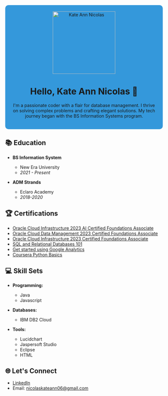 <div align="center" style="background-color: #3498db; padding: 20px; border-radius: 10px;">

  <img src="https://github.com/Nicolaskateann/Nicolaskateann/assets/152600123/30007333-dfb6-4cdf-a383-66cf110a76c9" alt="Kate Ann Nicolas" width="200"/>

# Hello, Kate Ann Nicolas 👋

I'm a passionate coder with a flair for database management. I thrive on solving complex problems and crafting elegant solutions. My tech journey began with the BS Information Systems program.

</div>

## 📚 Education

- **BS Information System**
  - New Era University
  - *2021 - Present*

- **ADM Strands**
  - Eclaro Academy
  - *2018-2020*

## 🏆 Certifications

- [Oracle Cloud Infrastructure 2023 AI Certified Foundations Associate](https://certification-link1.com)
- [Oracle Cloud Data Management 2023 Certified Foundations Associate](https://certification-link2.com)
- [Oracle Cloud Infrastructure 2023 Certified Foundations Associate](https://certification-link3.com)
- [SQL and Relational Databases 101](https://certification-link4.com)
- [Get started using Google Analytics](https://skillshop.credential.net/2b2386a6-0abb-4e0d-b610-6b6ca3690e18)
- [Coursera Python Basics](https://www.coursera.org/account/accomplishments/certificate/TDFJC62TPBSA)

## 💻 Skill Sets

- **Programming:**
  - Java
  - Javascript

- **Databases:**
  - IBM DB2 Cloud

- **Tools:**
  - Lucidchart
  - Jaspersoft Studio
  - Eclipse
  - HTML

## 🌐 Let's Connect

- [LinkedIn](https://www.linkedin.com/in/kate-ann-nicolas-6b9373272/)
- Email: nicolaskateann06@gmail.com
